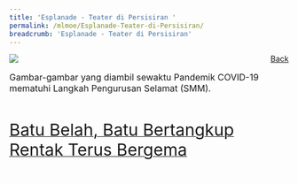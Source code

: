 ```yaml
---
title: 'Esplanade - Teater di Persisiran '
permalink: /mlmoe/Esplanade-Teater-di-Persisiran/
breadcrumb: 'Esplanade - Teater di Persisiran'
---
```

<!-- Global site tag (gtag.js) - Google Ads: 726049306 -->
<script async src="https://www.googletagmanager.com/gtag/js?id=AW-726049306"></script>
<script>
  window.dataLayer = window.dataLayer || [];
  function gtag(){dataLayer.push(arguments);}
  gtag('js', new Date());

  gtag('config', 'AW-726049306');
</script>
<a href="/exhibits/pameran- bahasa- melayu-malay-language-exhibitions-e/community-partners/" style="float:right;">Back</a>
 <img src="/images/MTLS2021-Esplanade_ML_Final.jpg"> <br/>
 <p style="font-size:16px;">Gambar-gambar yang diambil sewaktu Pandemik COVID-19 mematuhi Langkah Pengurusan Selamat (SMM).</p> <br/>

<a href=" https://www.esplanade.com/offstage/arts/tale-of-the-devouring-rock?sc_lang=ms-MY " target="_blank"><span style="font-size: 30px;">Batu Belah, Batu Bertangkup</span></a> <br/>
<a href=" https://www.esplanade.com/offstage/arts/the-beat-goes-on?sc_lang=ms-MY " target="_blank"><span style="font-size: 30px;">Rentak Terus Bergema</span></a>

<div class="btntop"><a href="#top" style="text-decoration:none;"><span style="color:white"><b>Top</b></span></a></div>
